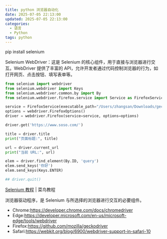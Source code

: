 ```yaml
---
title: python 浏览器自动化
date: 2025-07-05 22:13:00
updated: 2025-07-05 22:13:00
categories:
  - 语言
  - Python
tags: python
---
```


pip install selenium

Selenium WebDriver：这是 Selenium 的核心组件，用于直接与浏览器进行交互。WebDriver 提供了丰富的 API，允许开发者通过代码控制浏览器的行为，如打开网页、点击按钮、填写表单等。

<!-- more -->

```python
from selenium import webdriver
from selenium.webdriver import Keys
from selenium.webdriver.common.by import By
from selenium.webdriver.firefox.service import Service as FirefoxService

service = FirefoxService(executable_path="/Users/zhangsan/Downloads/geckodriver")
options = webdriver.FirefoxOptions()
driver = webdriver.Firefox(service=service, options=options)

driver.get('https://www.soso.com/')

title = driver.title
print("页面标题:", title)

url = driver.current_url
print("当前 URL:", url)

elem = driver.find_element(By.ID, 'query')
elem.send_keys('你好')
elem.send_keys(Keys.ENTER)

## driver.quit()
```

[Selenium 教程](https://www.runoob.com/selenium/selenium-tutorial.html) | 菜鸟教程

浏览器驱动程序，是 Selenium 与所选择的浏览器进行交互的必要组件。

* Chrome:https://developer.chrome.com/docs/chromedriver
* Edge:https://developer.microsoft.com/en-us/microsoft-edge/tools/webdriver
* Firefox:https://github.com/mozilla/geckodriver
* Safari:https://webkit.org/blog/6900/webdriver-support-in-safari-10
